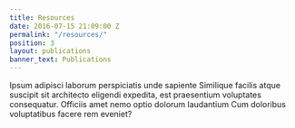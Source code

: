 ```yaml
---
title: Resources
date: 2016-07-15 21:09:00 Z
permalink: "/resources/"
position: 3
layout: publications
banner_text: Publications
---
```


Ipsum adipisci laborum perspiciatis unde sapiente Similique facilis atque suscipit sit architecto eligendi expedita, est praesentium voluptates consequatur. Officiis amet nemo optio dolorum laudantium Cum doloribus voluptatibus facere rem eveniet?


